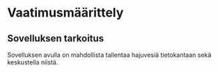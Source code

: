 # Vaatimusmäärittely

## Sovelluksen tarkoitus

Sovelluksen avulla on mahdollista tallentaa hajuvesiä tietokantaan sekä keskustella niistä.

